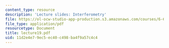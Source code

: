 ```yaml
---
content_type: resource
description: 'Lecture slides: Interferometry'
file: https://ol-ocw-studio-app-production.s3.amazonaws.com/courses/6-661-receivers-antennas-and-signals-spring-2003/11d2e4e79ec5ec40c498ba4f9a57c4c4_lecture19.pdf
file_type: application/pdf
resourcetype: Document
title: lecture19.pdf
uid: 11d2e4e7-9ec5-ec40-c498-ba4f9a57c4c4
---
```

